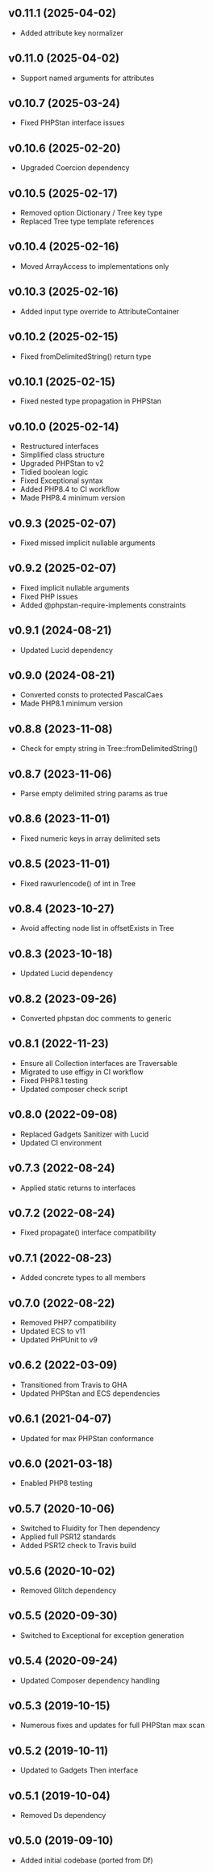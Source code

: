 ## v0.11.1 (2025-04-02)
* Added attribute key normalizer

## v0.11.0 (2025-04-02)
* Support named arguments for attributes

## v0.10.7 (2025-03-24)
* Fixed PHPStan interface issues

## v0.10.6 (2025-02-20)
* Upgraded Coercion dependency

## v0.10.5 (2025-02-17)
* Removed option Dictionary / Tree key type
* Replaced Tree type template references

## v0.10.4 (2025-02-16)
* Moved ArrayAccess to implementations only

## v0.10.3 (2025-02-16)
* Added input type override to AttributeContainer

## v0.10.2 (2025-02-15)
* Fixed fromDelimitedString() return type

## v0.10.1 (2025-02-15)
* Fixed nested type propagation in PHPStan

## v0.10.0 (2025-02-14)
* Restructured interfaces
* Simplified class structure
* Upgraded PHPStan to v2
* Tidied boolean logic
* Fixed Exceptional syntax
* Added PHP8.4 to CI workflow
* Made PHP8.4 minimum version

## v0.9.3 (2025-02-07)
* Fixed missed implicit nullable arguments

## v0.9.2 (2025-02-07)
* Fixed implicit nullable arguments
* Fixed PHP issues
* Added @phpstan-require-implements constraints

## v0.9.1 (2024-08-21)
* Updated Lucid dependency

## v0.9.0 (2024-08-21)
* Converted consts to protected PascalCaes
* Made PHP8.1 minimum version

## v0.8.8 (2023-11-08)
* Check for empty string in Tree::fromDelimitedString()

## v0.8.7 (2023-11-06)
* Parse empty delimited string params as true

## v0.8.6 (2023-11-01)
* Fixed numeric keys in array delimited sets

## v0.8.5 (2023-11-01)
* Fixed rawurlencode() of int in Tree

## v0.8.4 (2023-10-27)
* Avoid affecting node list in offsetExists in Tree

## v0.8.3 (2023-10-18)
* Updated Lucid dependency

## v0.8.2 (2023-09-26)
* Converted phpstan doc comments to generic

## v0.8.1 (2022-11-23)
* Ensure all Collection interfaces are Traversable
* Migrated to use effigy in CI workflow
* Fixed PHP8.1 testing
* Updated composer check script

## v0.8.0 (2022-09-08)
* Replaced Gadgets Sanitizer with Lucid
* Updated CI environment

## v0.7.3 (2022-08-24)
* Applied static returns to interfaces

## v0.7.2 (2022-08-24)
* Fixed propagate() interface compatibility

## v0.7.1 (2022-08-23)
* Added concrete types to all members

## v0.7.0 (2022-08-22)
* Removed PHP7 compatibility
* Updated ECS to v11
* Updated PHPUnit to v9

## v0.6.2 (2022-03-09)
* Transitioned from Travis to GHA
* Updated PHPStan and ECS dependencies

## v0.6.1 (2021-04-07)
* Updated for max PHPStan conformance

## v0.6.0 (2021-03-18)
* Enabled PHP8 testing

## v0.5.7 (2020-10-06)
* Switched to Fluidity for Then dependency
* Applied full PSR12 standards
* Added PSR12 check to Travis build

## v0.5.6 (2020-10-02)
* Removed Glitch dependency

## v0.5.5 (2020-09-30)
* Switched to Exceptional for exception generation

## v0.5.4 (2020-09-24)
* Updated Composer dependency handling

## v0.5.3 (2019-10-15)
* Numerous fixes and updates for full PHPStan max scan

## v0.5.2 (2019-10-11)
* Updated to Gadgets Then interface

## v0.5.1 (2019-10-04)
* Removed Ds dependency

## v0.5.0 (2019-09-10)
* Added initial codebase (ported from Df)
